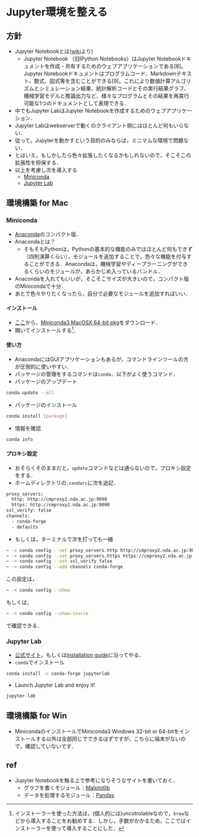 # Jupyter環境を整える

## 方針

- Jupyter Notebookとは([wiki](https://ja.wikipedia.org/wiki/Project_Jupyter)より)
  - Jupyter Notebook （旧IPython Notebooks）はJupyter Notebookドキュメントを作成・共有するためのウェブアプリケーションである[8]。Jupyter Notebookドキュメントはプログラムコード、Markdownテキスト、数式、図式等を含むことができる[9]。これにより数値計算アルゴリズムとシミュレーション結果、統計解析コードとその実行結果グラフ、機械学習モデルと推論出力など、様々なプログラムとその結果を再実行可能な1つのドキュメントとして表現できる．
- 中でもJupyter LabはJupyter Notebookを作成するためのウェブアプリケーション．
- Jupyter Labはwebserverで動くのクライアント側にはほとんど何もいらない．
- 従って，Jupyterを動かすという目的のみならば，ミニマムな環境で問題ない．
- とはいえ，もしかしたら色々拡張したくなるかもしれないので，そこそこの拡張性を担保する．
- 以上を考慮し次を導入する
  - [Miniconda](https://docs.conda.io/en/latest/miniconda.html)
  - [Jupyter Lab](https://jupyter.org/install)

## 環境構築 for Mac

### Miniconda

- [Anaconda](https://anaconda.org)のコンパクト版．
- Anacondaとは？
  - そもそもPythonは，Pythonの基本的な機能のみではほとんど何もできず（四則演算くらい），モジュールを追加することで，色々な機能を付与することができる．Anacondaは，機械学習やディープラーニングができるくらいのモジュールが，あらかじめ入っているバンドル．
- Anacondaを入れてもいいが，そこそこサイズが大きいので，コンパクト版のMinicondaで十分．
- あとで色々やりたくなったら，自分で必要なモジュールを追加すればいい．

#### インストール

- [ここ](https://docs.conda.io/en/latest/miniconda.html)から，[Miniconda3 MacOSX 64-bit pkg](https://repo.anaconda.com/miniconda/Miniconda3-latest-MacOSX-x86_64.pkg)をダウンロード．
- 開いてインストールする[^1]．
  [^1]:インストーラーを使った方法は，(個人的には)uncotrolableなので，`brew`などから導入することをお勧めする．しかし，手数がかかるため，ここではインストーラーを使って導入することにした．

#### 使い方

- AnacondaにはGUIアプリケーションもあるが，コマンドラインツールの方が圧倒的に使いやすい．
- パッケージの管理をするコマンドは`conda`．以下がよく使うコマンド．
- パッケージのアップデート

```sh
conda update --all
```

- パッケージのインストール

```sh
conda install [package]
```

- 情報を確認

```sh
conda info
```

#### プロキシ設定

- おそらくそのままだと，`update`コマンドなどは通らないので，プロキシ設定をする．
- ホームディレクトリの`.condarc`に次を追記．

```sh
proxy_servers:
  http: http://cmproxy2.nda.ac.jp:9090
  https: http://cmproxy2.nda.ac.jp:9090
ssl_verify: false
channels:
  - conda-forge
  - defaults
```

- もしくは，ターミナルで次を打っても一緒

```sh
~ -> conda config --set proxy_servers.http http://cmproxy2.nda.ac.jp:9090
~ -> conda config --set proxy_servers.https https://cmproxy2.nda.ac.jp:9090
~ -> conda config --set ssl_verify false
~ -> conda config --add channels conda-forge
```

この設定は，

```sh
~ -> conda config --show
```

もしくは，

```sh
~ -> conda config --show-source
```

で確認できる．

### Jupyter Lab

- [公式サイト](https://jupyter.org/install)，もしくは[installation guide](https://jupyterlab.readthedocs.io/en/stable/getting_started/installation.html)に沿ってやる．
- `conda`でインストール

```sh
conda install -c conda-forge jupyterlab
```

- Launch Jupyter Lab and enjoy it!

```sh
jupyter-lab
```

## 環境構築 for Win

- MinicondaのインストールでMiniconda3 Windows 32-bit or 64-bitをインストールする以外は全部同じでできるはずですが，こちらに端末がないので，確認していないです．

## ref

- Jupyter Notebookを触る上で参考になりそうなサイトを書いておく．
  - グラフを書くモジュール：[Matplotlib](https://www.yutaka-note.com/archive/category/Matplotlib)
  - データを処理するモジュール：[Pandas](https://www.yutaka-note.com/archive/category/pandas)

